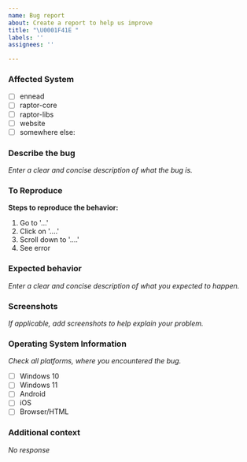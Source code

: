 ```yaml
---
name: Bug report
about: Create a report to help us improve
title: "\U0001F41E "
labels: ''
assignees: ''

---
```


### Affected System
- [ ] ennead
- [ ] raptor-core
- [ ] raptor-libs
- [ ] website
- [ ] somewhere else:

### Describe the bug
_Enter a clear and concise description of what the bug is._

### To Reproduce
**Steps to reproduce the behavior:**
1. Go to '...'
2. Click on '....'
3. Scroll down to '....'
4. See error

### Expected behavior
_Enter a clear and concise description of what you expected to happen._

### Screenshots
_If applicable, add screenshots to help explain your problem._

### Operating System Information
_Check all platforms, where you encountered the bug._
- [ ] Windows 10
- [ ] Windows 11
- [ ] Android
- [ ] iOS
- [ ] Browser/HTML

### Additional context
_No response_
